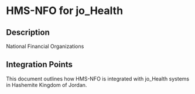 # HMS-NFO for jo_Health

## Description

National Financial Organizations

## Integration Points

This document outlines how HMS-NFO is integrated with jo_Health systems in Hashemite Kingdom of Jordan.

